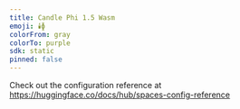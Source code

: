 ```yaml
---
title: Candle Phi 1.5 Wasm
emoji: 🕯️ɸ
colorFrom: gray
colorTo: purple
sdk: static
pinned: false
---
```


Check out the configuration reference at https://huggingface.co/docs/hub/spaces-config-reference
